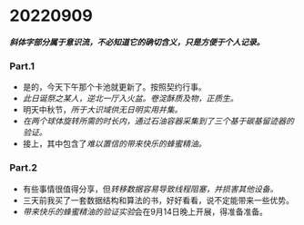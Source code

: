# 20220909

***斜体字部分属于意识流，不必知道它的确切含义，只是方便于个人记录。***

### Part.1

- 是的，今天下午那个卡池就更新了。按照契约行事。
- *此日诞祭之某人，逆北一厅入火盆。卷淀酥质及物，正质生。*
- 明天中秋节，*所于大识域供无日明实用并集。*
- *在两个球体旋转所需的时长内，通过石油容器采集到了三个基于碳基留迹器的验证。*
- 接上，其中包含了*难以置信的带来快乐的蜂蜜精油。*

### Part.2

- 有些事情很值得分享，但*转移数据容易导致线程阻塞，并损害其他设备。*
- 三天前我买了一套数据结构和算法的书，好好看看，说不定能带来一些优势。
- *带来快乐的蜂蜜精油的验证实验*会在9月14日晚上开展，得准备准备。
